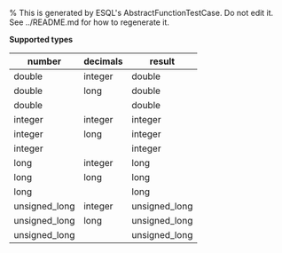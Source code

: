 % This is generated by ESQL's AbstractFunctionTestCase. Do not edit it. See ../README.md for how to regenerate it.

**Supported types**

| number | decimals | result |
| --- | --- | --- |
| double | integer | double |
| double | long | double |
| double | | double |
| integer | integer | integer |
| integer | long | integer |
| integer | | integer |
| long | integer | long |
| long | long | long |
| long | | long |
| unsigned_long | integer | unsigned_long |
| unsigned_long | long | unsigned_long |
| unsigned_long | | unsigned_long |

